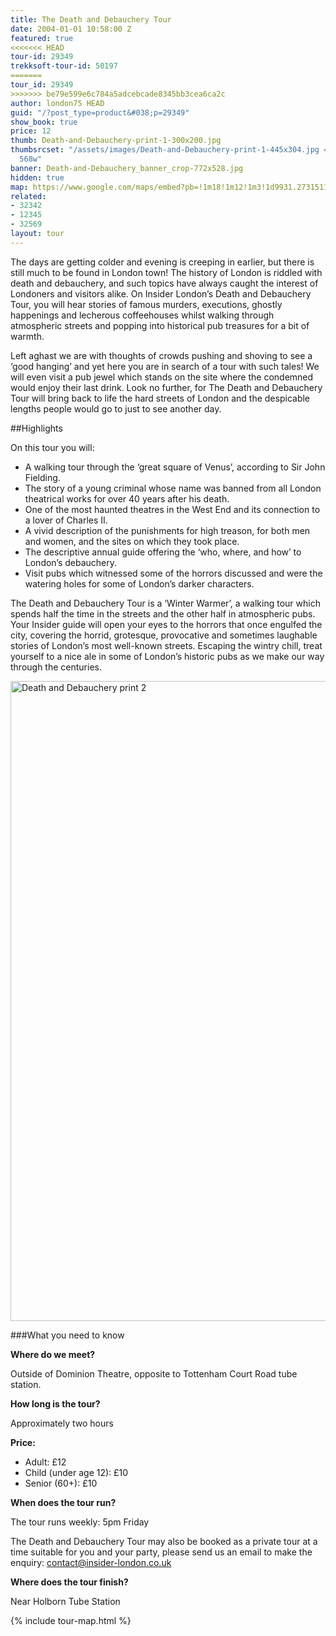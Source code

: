 ```yaml
---
title: The Death and Debauchery Tour
date: 2004-01-01 10:58:00 Z
featured: true
<<<<<<< HEAD
tour-id: 29349
trekksoft-tour-id: 50197
=======
tour_id: 29349
>>>>>>> be79e599e6c784a5adcebcade8345bb3cea6ca2c
author: london75 HEAD
guid: "/?post_type=product&#038;p=29349"
show_book: true
price: 12
thumb: Death-and-Debauchery-print-1-300x200.jpg
thumbsrcset: "/assets/images/Death-and-Debauchery-print-1-445x304.jpg 445w, /assets/images/Death-and-Debauchery-print-1-568x388.jpg
  568w"
banner: Death-and-Debauchery_banner_crop-772x528.jpg
hidden: true
map: https://www.google.com/maps/embed?pb=!1m18!1m12!1m3!1d9931.27315116613!2d-0.132637911781476!3d51.51654964219215!2m3!1f0!2f0!3f0!3m2!1i1024!2i768!4f13.1!3m3!1m2!1s0x48761b2d6954b527%3A0xa11d7ff34a8e1347!2sDominion+Theatre!5e0!3m2!1sen!2s!4v1431588707092
related:
- 32342
- 12345
- 32569
layout: tour
---
```


<p class="lede">The days are getting colder and evening is creeping in earlier, but there is still much to be found in London town! The history of London is riddled with death and debauchery, and such topics have always caught the interest of Londoners and visitors alike. On Insider London’s Death and Debauchery Tour, you will hear stories of famous murders, executions, ghostly happenings and lecherous coffeehouses whilst walking through atmospheric streets and popping into historical pub treasures for a bit of warmth.</p>

Left aghast we are with thoughts of crowds pushing and shoving to see a ‘good hanging’ and yet here you are in search of a tour with such tales! We will even visit a pub jewel which stands on the site where the condemned would enjoy their last drink. Look no further, for The Death and Debauchery Tour will bring back to life the hard streets of London and the despicable lengths people would go to just to see another day.

##Highlights

On this tour you will:

- A walking tour through the ‘great square of Venus’, according to Sir John Fielding.
- The story of a young criminal whose name was banned from all London theatrical works for over 40 years after his death.
- One of the most haunted theatres in the West End and its connection to a lover of Charles II.
- A vivid description of the punishments for high treason, for both men and women, and the sites on which they took place.
- The descriptive annual guide offering the ‘who, where, and how’ to London’s debauchery.
- Visit pubs which witnessed some of the horrors discussed and were the watering holes for some of London’s darker characters.

The Death and Debauchery Tour is a ‘Winter Warmer’, a walking tour which spends half the time in the streets and the other half in atmospheric pubs. Your Insider guide will open your eyes to the horrors that once engulfed the city, covering the horrid, grotesque, provocative and sometimes laughable stories of London’s most well-known streets. Escaping the wintry chill, treat yourself to a nice ale in some of London’s historic pubs as we make our way through the centuries.

<img width="693" height="1024" src="/wp-content/uploads/2015/05/Death-and-Debauchery-print-2-693x1024.jpg" class="vc_single_image-img attachment-large" alt="Death and Debauchery print 2" srcset="/wp-content/uploads/2015/05/Death-and-Debauchery-print-2-203x300.jpg 203w, /wp-content/uploads/2015/05/Death-and-Debauchery-print-2-693x1024.jpg 693w, /wp-content/uploads/2015/05/Death-and-Debauchery-print-2.jpg 1353w" sizes="(max-width: 693px) 100vw, 693px" />

###What you need to know

**Where do we meet?**

Outside of Dominion Theatre, opposite to Tottenham Court Road tube station.

**How long is the tour?**

Approximately two hours

**Price:**

- Adult: £12
- Child (under age 12): £10
- Senior (60+): £10

**When does the tour run?**

The tour runs weekly: 5pm Friday

The Death and Debauchery Tour may also be booked as a private tour at a time suitable for you and your party, please send us an email to make the enquiry: contact@insider-london.co.uk

**Where does the tour finish?**

Near Holborn Tube Station

{% include tour-map.html %}
